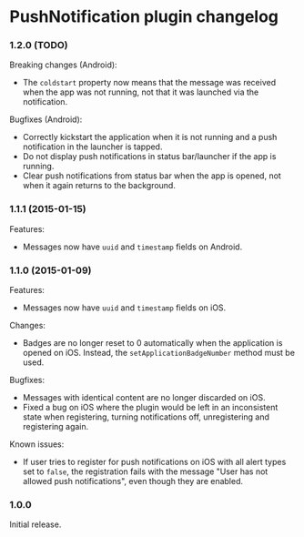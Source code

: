 # PushNotification plugin changelog

### 1.2.0 (TODO)

Breaking changes (Android):
- The `coldstart` property now means that the message was received when the app was not running, not that it was launched via the notification.

Bugfixes (Android):
- Correctly kickstart the application when it is not running and a push notification in the launcher is tapped.
- Do not display push notifications in status bar/launcher if the app is running.
- Clear push notifications from status bar when the app is opened, not when it again returns to the background.

### 1.1.1 (2015-01-15)

Features:
- Messages now have `uuid` and `timestamp` fields on Android.

### 1.1.0 (2015-01-09)

Features:
- Messages now have `uuid` and `timestamp` fields on iOS.

Changes:
- Badges are no longer reset to 0 automatically when the application is opened on iOS. Instead, the `setApplicationBadgeNumber` method must be used.

Bugfixes:
- Messages with identical content are no longer discarded on iOS.
- Fixed a bug on iOS where the plugin would be left in an inconsistent state when registering, turning notifications off, unregistering and registering again.

Known issues:
- If user tries to register for push notifications on iOS with all alert types set to `false`, the registration fails with the message "User has not allowed push notifications", even though they are enabled.

### 1.0.0

Initial release.
